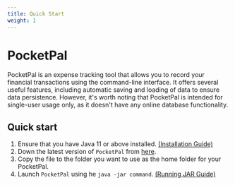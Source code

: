 ```yaml
---
title: Quick Start
weight: 1
---
```


# PocketPal 
PocketPal is an expense tracking tool that allows you to record your financial transactions using the command-line interface. It offers several useful features, including automatic saving and loading of data to ensure data persistence. However, it's worth noting that PocketPal is intended for single-user usage only, as it doesn't have any online database functionality.

## Quick start

1. Ensure that you have Java 11 or above installed. [(Installation Guide)](https://docs.oracle.com/en/java/javase/11/install/overview-jdk-installation.html#GUID-8677A77F-231A-40F7-98B9-1FD0B48C346A)
2. Down the latest version of `PocketPal` from [here]().
3. Copy the file to the folder you want to use as the home folder for your PocketPal.
4. Launch `PocketPal` using he `java -jar command`. [(Running JAR Guide)](https://se-education.org/guides/tutorials/jar.html#running-jar-files)
